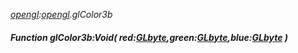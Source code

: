 _[opengl](../../modules/opengl/opengl-module.md):[opengl](../../modules/opengl/opengl-module.md).glColor3b_
##### Function glColor3b:Void( red:[GLbyte](../../modules/opengl/opengl-glbyte.md),green:[GLbyte](../../modules/opengl/opengl-glbyte.md),blue:[GLbyte](../../modules/opengl/opengl-glbyte.md) )

